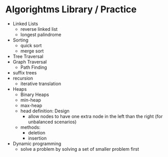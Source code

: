# Algorightms Library / Practice

-   Linked Lists
    -   reverse linked list
    -   longest palindrome
-   Sorting
    -   quick sort
    -   merge sort
-   Tree Traversal
-   Graph Traversal
    -   Path Finding
-   suffix trees
-   recursion
    -   iterative translation
-   Heaps
    -   Binary Heaps
    -   min-heap
    -   max-heap
    -   head definition: Design
        -   allow nodes to have one extra node in the left than the right (for unbalanced scenarios)
    -   methods:
        -   deletion
        -   insertion
-   Dynamic programming
    -   solve a problem by solving a set of smaller problem first
